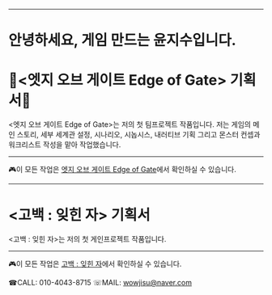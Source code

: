 

-----

# 안녕하세요, 게임 만드는 윤지수입니다.

# 🌟<엣지 오브 게이트 Edge of Gate> 기획서🌟

<엣지 오브 게이트 Edge of Gate>는 저의 첫 팀프로젝트 작품입니다. 저는 게임의 메인 스토리, 세부 세계관 설정, 시나리오, 시놉시스, 내러티브 기획 그리고 몬스터 컨셉과 워크리스트 작성을 맡아 작업했습니다.

---

🎮이 모든 작업은 [엣지 오브 게이트 Edge of Gate](https://yoonjisufirstpage.netlify.app/pages/sub01)에서 확인하실 수 있습니다.

---



# <고백 : 잊힌 자> 기획서
<고백 : 잊힌 자>는 저의 첫 게인프로젝트 작품입니다.

---

🎮이 모든 작업은 [고백 : 잊힌 자](https://yoonjisufirstpage.netlify.app/pages/sub02)에서 확인하실 수 있습니다.




☎CALL: 010-4043-8715
☏MAIL: wowjisu@naver.com 
